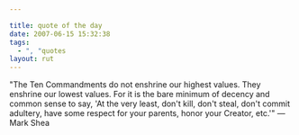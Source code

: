 ```yaml
---

title: quote of the day
date: 2007-06-15 15:32:38
tags:
  - ", "quotes
layout: rut
---
```


"The Ten Commandments do not enshrine our highest values. They enshrine our lowest values. For it is the bare minimum of decency and common sense to say, 'At the very least, don't kill, don't steal, don't commit adultery, have some respect for your parents, honor your Creator, etc.'" &mdash;Mark Shea
